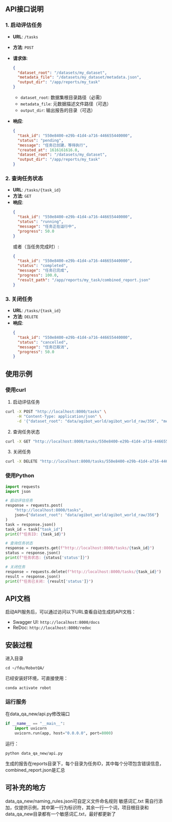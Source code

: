 
## API接口说明

### 1. 启动评估任务

- **URL**: `/tasks`
- **方法**: `POST`
- **请求体**:
  ```json
  {
    "dataset_root": "/datasets/my_dataset",
    "metadata_file": "/datasets/my_dataset/metadata.json",
    "output_dir": "/app/reports/my_task"
  }
  ```
  - `dataset_root`: 数据集根目录路径（必需）
  - `metadata_file`: 元数据描述文件路径（可选）
  - `output_dir`: 输出报告的目录（可选）

- **响应**:
  ```json
  {
    "task_id": "550e8400-e29b-41d4-a716-446655440000",
    "status": "pending",
    "message": "任务已创建，等待执行",
    "created_at": 1616161616.0,
    "dataset_root": "/datasets/my_dataset",
    "output_dir": "/app/reports/my_task"
  }
  ```

### 2. 查询任务状态

- **URL**: `/tasks/{task_id}`
- **方法**: `GET`
- **响应**:
  ```json
  {
    "task_id": "550e8400-e29b-41d4-a716-446655440000",
    "status": "running",
    "message": "任务正在运行中",
    "progress": 50.0
  }
  ```
  或者（当任务完成时）:
  ```json
  {
    "task_id": "550e8400-e29b-41d4-a716-446655440000",
    "status": "completed",
    "message": "任务已完成",
    "progress": 100.0,
    "result_path": "/app/reports/my_task/combined_report.json"
  }
  ```

### 3. 关闭任务

- **URL**: `/tasks/{task_id}`
- **方法**: `DELETE`
- **响应**:
  ```json
  {
    "task_id": "550e8400-e29b-41d4-a716-446655440000",
    "status": "cancelled",
    "message": "任务已取消",
    "progress": 50.0
  }
  ```

## 使用示例

### 使用curl

1. 启动评估任务

```bash
curl -X POST "http://localhost:8000/tasks" \
     -H "Content-Type: application/json" \
     -d '{"dataset_root": "data/agibot_world/agibot_world_raw/356", "metadata_file":"data/agibot_world/agibot_world_raw/356/task_info/task_356.json"}'
```

2. 查询任务状态

```bash
curl -X GET "http://localhost:8000/tasks/550e8400-e29b-41d4-a716-446655440000"
```

3. 关闭任务

```bash
curl -X DELETE "http://localhost:8000/tasks/550e8400-e29b-41d4-a716-446655440000"
```

### 使用Python

```python
import requests
import json

# 启动评估任务
response = requests.post(
    "http://localhost:8000/tasks",
    json={"dataset_root": "data/agibot_world/agibot_world_raw/356"}
)
task = response.json()
task_id = task["task_id"]
print(f"任务ID: {task_id}")

# 查询任务状态
response = requests.get(f"http://localhost:8000/tasks/{task_id}")
status = response.json()
print(f"任务状态: {status['status']}")

# 关闭任务
response = requests.delete(f"http://localhost:8000/tasks/{task_id}")
result = response.json()
print(f"任务已关闭: {result['status']}")
```

## API文档

启动API服务后，可以通过访问以下URL查看自动生成的API文档：

- Swagger UI: `http://localhost:8000/docs`
- ReDoc: `http://localhost:8000/redoc`


## 安装过程
进入目录
```
cd ~/fdu/RobotQA/
```

已经安装好环境，可直接使用：
```
conda activate robot
```


### 运行服务
在data_qa_new/api.py修改端口
```python
if __name__ == "__main__":
    import uvicorn
    uvicorn.run(app, host="0.0.0.0", port=8000)
```
运行：
```commandline
python data_qa_new/api.py
```

生成的报告在reports目录下，每个目录为任务ID，其中每个分项包含错误信息，combined_report.json是汇总

## 可补充的地方

data_qa_new/naming_rules.json可自定义文件命名规则
敏感词汇.txt 需自行添加，仅提供示例，其中第一行为标识符，其余一行一个词，项目根目录和data_qa_new目录都有一个敏感词汇.txt，最好都更新了